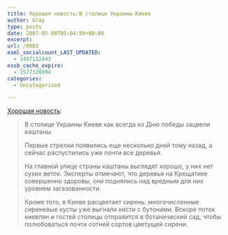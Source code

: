 ```yaml
---
title: Хорошая новость:В столице Украины Киеве
author: Gray
type: posts
date: 2007-05-08T05:04:09+00:00
excerpt:
url: /8603
esml_socialcount_LAST_UPDATED:
  - 1497112443
essb_cache_expire:
  - 1577328094
categories:
  - Uncategorized

---
```








<a href="http://www.korrespondent.net/main/189247/" target="_blank">Хорошая новость</a>:

> В столице Украины Киеве как всегда ко Дню победы зацвели каштаны.
> 
> Первые стрелки появились еще несколько дней тому назад, а сейчас распустились уже почти все деревья.
> 
> На главной улице страны каштаны выглядят хорошо, у них нет сухих веток. Эксперты отмечают, что деревья на Крещатике совершенно здоровы, они поднялись над вредным для них уровнем загазованности.
> 
> Кроме того, в Киеве расцветает сирень: многочисленные сиреневые кусты уже выгнали кисти с бутонами. Вскоре поток киевлян и гостей столицы отправится в ботанический сад, чтобы полюбоваться почти сотней сортов цветущей сирени.